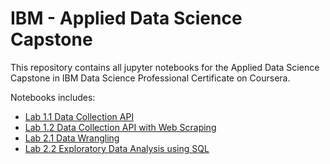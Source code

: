 # IBM - Applied Data Science Capstone
This repository contains all jupyter notebooks for the Applied Data Science Capstone in IBM Data Science Professional Certificate on Coursera.

Notebooks includes:
- [Lab 1.1 Data Collection API](Lab%201.1%20Data%20Collection%20API.ipynb)
- [Lab 1.2 Data Collection API with Web Scraping](Lab%201.2%20Data%20Collection%20API%20with%20Web%20Scraping.ipynb)
- [Lab 2.1 Data Wrangling](Lab%202.1%20Data%20Wrangling.ipynb)
- [Lab 2.2 Exploratory Data Analysis using SQL](Lab%202.2%20Exploratory%20Data%20Analysis%20using%20SQL.ipynb)
